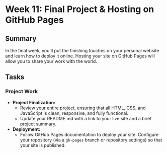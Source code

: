 # Week 11: Final Project & Hosting on GitHub Pages

## Summary

In the final week, you'll put the finishing touches on your personal website and learn how to deploy it online. Hosting your site on GitHub Pages will allow you to share your work with the world.


## Tasks

### Project Work
- **Project Finalization:**
  - Review your entire project, ensuring that all HTML, CSS, and JavaScript is clean, responsive, and fully functional.
  - Update your README.md with a link to your live site and a brief project summary.
- **Deployment:**
  - Follow GitHub Pages documentation to deploy your site. Configure your repository (via a `gh-pages` branch or repository settings) so that your site is published.
